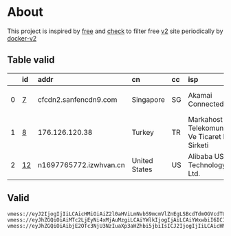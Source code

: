 
# About

This project is inspired by [free](https://github.com/freefq/free) and [check](https://github.com/yeahwu/check) to filter free [v2](https://github.com/v2fly/v2ray-core) site periodically by [docker-v2](https://hub.docker.com/r/v2ray/official)

    

## Table valid
|    | id                   | addr                   | cn            | cc   | isp                                                   | ip              | chatgpt          |
|---:|:---------------------|:-----------------------|:--------------|:-----|:------------------------------------------------------|:----------------|:-----------------|
|  0 | [7](config/7.json)   | cfcdn2.sanfencdn9.com  | Singapore     | SG   | Akamai Connected Cloud                                | 139.144.117.141 | Yes (Region: US) |
|  1 | [8](config/8.json)   | 176.126.120.38         | Turkey        | TR   | Markahost Telekomunikasyon Ve Ticaret Limited Sirketi | 78.135.87.87    | Yes (Region: TR) |
|  2 | [12](config/12.json) | n1697765772.izwhvan.cn | United States | US   | Alibaba US Technology Co., Ltd.                       | 47.76.34.26     | Yes (Region: US) |

## Valid
```
vmess://eyJ2IjogIjIiLCAicHMiOiAiZ2l0aHViLmNvbS9mcmVlZnEgLSBcdTdmOGVcdTU2ZmRDbG91ZEZsYXJlXHU4MjgyXHU3MGI5IDciLCAiYWRkIjogImNmY2RuMi5zYW5mZW5jZG45LmNvbSIsICJwb3J0IjogIjIwNTIiLCAiaWQiOiAiZDBiNWQ3YTgtNTQ5ZC00ZjI0LThiNDktZGViODI5YWEwYTVjIiwgImFpZCI6ICIwIiwgIm5ldCI6ICJ3cyIsICJ0eXBlIjogIm5vbmUiLCAiaG9zdCI6ICJzZzIwYTRhZDQyYi5xY3J5ZWNodnF3Lnh5eiIsICJwYXRoIjogIi92aWRlby9qZWJNRlFrWCIsICJ0bHMiOiAiIn0=
vmess://eyJhZGQiOiAiMTc2LjEyNi4xMjAuMzgiLCAiYWlkIjogIjAiLCAiYWxwbiI6ICIiLCAiZnAiOiAiIiwgImhvc3QiOiAiIiwgImlkIjogIjI2ODQwZGE0LTlkYmUtNDc2Yy1iYzQ0LTA1ZWEzYjdjN2E4NyIsICJuZXQiOiAid3MiLCAicGF0aCI6ICIvIiwgInBvcnQiOiAiNTUwMDciLCAicHMiOiAiZ2l0aHViLmNvbS9mcmVlZnEgLSBcdTYzNzdcdTUxNGIgIDgiLCAic2N5IjogImF1dG8iLCAic25pIjogIiIsICJ0bHMiOiAiIiwgInR5cGUiOiAiIiwgInYiOiAiMiJ9
vmess://eyJhZGQiOiAibjE2OTc3NjU3NzIuaXp3aHZhbi5jbiIsICJ2IjogIjIiLCAicHMiOiAiZ2l0aHViLmNvbS9mcmVlZnEgLSBcdTk5OTlcdTZlMmZcdTk2M2ZcdTkxY2NcdTRlOTEgMTIiLCAicG9ydCI6IDQ0MywgImlkIjogImJhOTg0Njc4LWNhODEtNDQ0My1hOWRhLTU4YWRlYTQzZDViMCIsICJhaWQiOiAiMCIsICJuZXQiOiAid3MiLCAidHlwZSI6ICIiLCAiaG9zdCI6ICJuMTY5Nzc2NTc3Mi5pendodmFuLmNuIiwgInBhdGgiOiAiLyIsICJ0bHMiOiAidGxzIn0=
```

